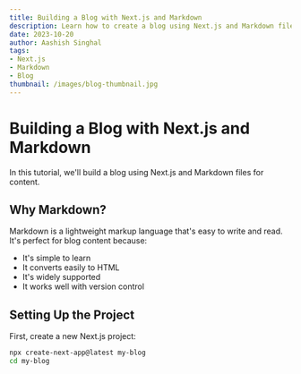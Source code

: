 ```yaml
---
title: Building a Blog with Next.js and Markdown
description: Learn how to create a blog using Next.js and Markdown files for content management.
date: 2023-10-20
author: Aashish Singhal
tags: 
- Next.js
- Markdown
- Blog
thumbnail: /images/blog-thumbnail.jpg
---
```


# Building a Blog with Next.js and Markdown

In this tutorial, we'll build a blog using Next.js and Markdown files for content.

## Why Markdown?

Markdown is a lightweight markup language that's easy to write and read. It's perfect for blog content because:

- It's simple to learn
- It converts easily to HTML
- It's widely supported
- It works well with version control

## Setting Up the Project

First, create a new Next.js project:

```bash
npx create-next-app@latest my-blog
cd my-blog
```
